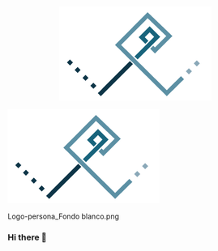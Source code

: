<p align="center">
  <img src="Logo-persona_Fondo_blanco.png" alt="Logo_personal">
</p>
<p align="center">

![Descripción de la imagen](Logo-persona_Fondo_blanco.png)

Logo-persona_Fondo blanco.png

### Hi there 👋

<!--
**William-CCS96/William-CCS96** is a ✨ _special_ ✨ repository because its `README.md` (this file) appears on your GitHub profile.

Here are some ideas to get you started:

- 🔭 I’m currently working on ...
- 🌱 I’m currently learning ...
- 👯 I’m looking to collaborate on ...
- 🤔 I’m looking for help with ...
- 💬 Ask me about ...
- 📫 How to reach me: ...
- 😄 Pronouns: ...
- ⚡ Fun fact: ...
-->
